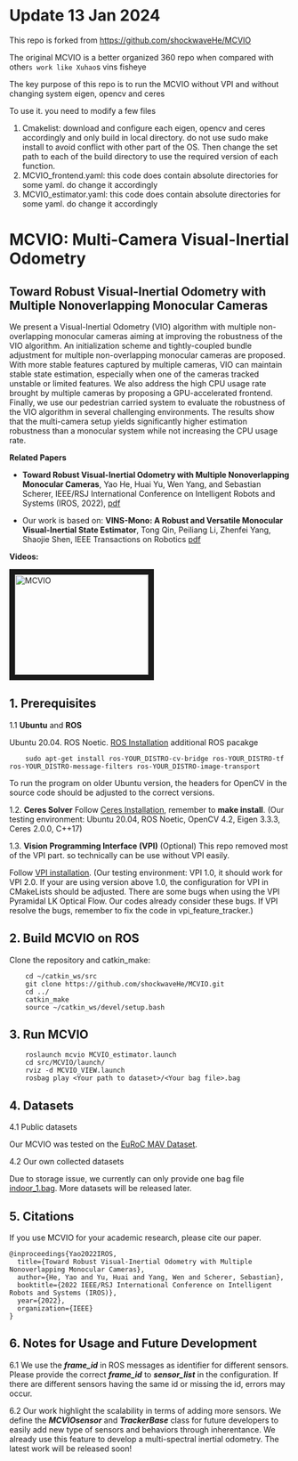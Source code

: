 
# Update 13 Jan 2024
This repo is forked from https://github.com/shockwaveHe/MCVIO

The original MCVIO is a better organized 360 repo when compared with other`s work like Xuhao`s vins fisheye

The key purpose of this repo is to run the MCVIO without VPI and without changing system eigen, opencv and ceres

To use it. you need to modify a few files

1. Cmakelist: download and configure each eigen, opencv and ceres accordingly and only build in local directory. do not use sudo make install to avoid conflict with other part of the OS. Then change the set path to each of the build directory to use the required version of each function.
2. MCVIO_frontend.yaml: this code does contain absolute directories for some yaml. do change it accordingly
3. MCVIO_estimator.yaml: this code does contain absolute directories for some yaml. do change it accordingly

# MCVIO: Multi-Camera Visual-Inertial Odometry

## Toward Robust Visual-Inertial Odometry with Multiple Nonoverlapping Monocular Cameras

We present a Visual-Inertial Odometry (VIO)
algorithm with multiple non-overlapping monocular cameras
aiming at improving the robustness of the VIO algorithm.
An initialization scheme and tightly-coupled bundle adjustment
for multiple non-overlapping monocular cameras are proposed.
With more stable features captured by multiple cameras, VIO
can maintain stable state estimation, especially when one of
the cameras tracked unstable or limited features. We also
address the high CPU usage rate brought by multiple cameras
by proposing a GPU-accelerated frontend. Finally, we use
our pedestrian carried system to evaluate the robustness of
the VIO algorithm in several challenging environments. The
results show that the multi-camera setup yields significantly
higher estimation robustness than a monocular system while
not increasing the CPU usage rate.

**Related Papers**

* **Toward Robust Visual-Inertial Odometry with Multiple Nonoverlapping Monocular Cameras**, Yao He, Huai Yu, Wen Yang, and Sebastian Scherer, IEEE/RSJ International Conference on Intelligent Robots and Systems (IROS, 2022), [pdf](https://github.com/shockwaveHe/MCVIO/blob/main/MCVIO/config/0707.pdf)

* Our work is based on: **VINS-Mono: A Robust and Versatile Monocular Visual-Inertial State Estimator**, Tong Qin, Peiliang Li, Zhenfei Yang, Shaojie Shen, IEEE Transactions on Robotics [pdf](https://ieeexplore.ieee.org/document/8421746/?arnumber=8421746&source=authoralert) 


**Videos:**

<a href="https://www.youtube.com/watch?v=r7QvPth1m10" target="_blank"><img src="https://www.youtube.com/watch?v=r7QvPth1m10/0.jpg" 
alt="MCVIO" width="240" height="180" border="10" /></a>

## 1. Prerequisites
1.1 **Ubuntu** and **ROS**

Ubuntu  20.04.
ROS Noetic. [ROS Installation](http://wiki.ros.org/ROS/Installation)
additional ROS pacakge
```
    sudo apt-get install ros-YOUR_DISTRO-cv-bridge ros-YOUR_DISTRO-tf ros-YOUR_DISTRO-message-filters ros-YOUR_DISTRO-image-transport
```
To run the program on older Ubuntu version, the headers for OpenCV in the source code should be adjusted to the correct versions. 

1.2. **Ceres Solver**
Follow [Ceres Installation](http://ceres-solver.org/installation.html), remember to **make install**.
(Our testing environment: Ubuntu 20.04, ROS Noetic, OpenCV 4.2, Eigen 3.3.3, Ceres 2.0.0, C++17) 

1.3. **Vision Programming Interface (VPI)**
(Optional)
This repo removed most of the VPI part. so technically can be use without VPI easily.

Follow [VPI installation](https://docs.nvidia.com/vpi/installation.html).
(Our testing environment: VPI 1.0, it should work for VPI 2.0. If your are using version above 1.0, the configuration for VPI in CMakeLists should be adjusted. There are some bugs when using the VPI Pyramidal LK Optical Flow. Our codes already consider these bugs. If VPI resolve the bugs, remember to fix the code in vpi_feature_tracker.)

## 2. Build MCVIO on ROS
Clone the repository and catkin_make:
```
    cd ~/catkin_ws/src
    git clone https://github.com/shockwaveHe/MCVIO.git
    cd ../
    catkin_make
    source ~/catkin_ws/devel/setup.bash
```

## 3. Run MCVIO
```
    roslaunch mcvio MCVIO_estimator.launch 
    cd src/MCVIO/launch/
    rviz -d MCVIO_VIEW.launch
    rosbag play <Your path to dataset>/<Your bag file>.bag 
```

## 4. Datasets
4.1 Public datasets

Our MCVIO was tested on the [EuRoC MAV Dataset](http://projects.asl.ethz.ch/datasets/doku.php?id=kmavvisualinertialdatasets).

4.2 Our own collected datasets

Due to storage issue, we currently can only provide one bag file [indoor_1.bag](https://drive.google.com/file/d/1tgq2AQ8pjkjaF8iNTKtnjAbXENSp33v3/view?usp=share_link). More datasets will be released later.

## 5. Citations

If you use MCVIO for your academic research, please cite our paper.
```
@inproceedings{Yao2022IROS,
  title={Toward Robust Visual-Inertial Odometry with Multiple Nonoverlapping Monocular Cameras},
  author={He, Yao and Yu, Huai and Yang, Wen and Scherer, Sebastian},
  booktitle={2022 IEEE/RSJ International Conference on Intelligent Robots and Systems (IROS)},
  year={2022},
  organization={IEEE}
}
```

## 6. Notes for Usage and Future Development

6.1 We use the ***frame_id*** in ROS messages as identifier for different sensors. Please provide the correct ***frame_id*** to ***sensor_list*** in the configuration. If there are different sensors having the same id or missing the id, errors may occur.

6.2 Our work highlight the scalability in terms of adding more sensors. We define the ***MCVIOsensor*** and ***TrackerBase*** class for future developers to easily add new type of sensors and behaviors through inherentance. We already use this feature to develop a multi-spectral inertial odometry. The latest work will be released soon! 
